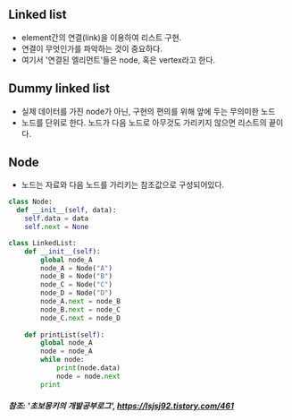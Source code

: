 ## Linked list   
+ element간의 연결(link)을 이용하여 리스트 구현.
+ 연결이 무엇인가를 파악하는 것이 중요하다. 
+ 여기서 '연결된 엘리먼트'들은 node, 혹은 vertex라고 한다. 

## Dummy linked list
+ 실제 데이터를 가진 node가 아닌, 구현의 편의를 위해 앞에 두는 무의미한 노드
+ 노드를 단위로 한다. 노드가 다음 노드로 아무것도 가리키지 않으면 리스트의 끝이다.

## Node
+ 노드는 자료와 다음 노드를 가리키는 참조값으로 구성되어있다.   
```python
class Node:
  def __init__(self, data):
    self.data = data
    self.next = None
```   

```python
class LinkedList:
    def __init__(self):
        global node_A
        node_A = Node("A")
        node_B = Node("B")
        node_C = Node("C")
        node_D = Node("D")
        node_A.next = node_B
        node_B.next = node_C
        node_C.next = node_D
    
    def printList(self):
        global node_A
        node = node_A
        while node:
            print(node.data)
            node = node.next
        print
```   

##### 참조: '초보몽키의 개발공부로그', https://lsjsj92.tistory.com/461

